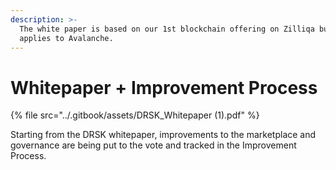 ```yaml
---
description: >-
  The white paper is based on our 1st blockchain offering on Zilliqa but also
  applies to Avalanche.
---
```


# Whitepaper + Improvement Process

{% file src="../.gitbook/assets/DRSK_Whitepaper (1).pdf" %}

Starting from the DRSK whitepaper, improvements to the marketplace and governance are being put to the vote and tracked in the Improvement Process.
